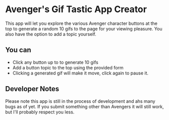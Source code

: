 # Avenger's Gif Tastic App Creator

This app will let you explore the various Avenger character buttons at the top to generate a random 10 gifs to the page for your viewing pleasure. You also have the option to add a topic yourself.

## You can
- Click any button up to to generate 10 gifs
- Add a button topic to the top using the provided form
- Clicking a generated gif will make it move, click again to pause it.

## Developer Notes
Please note this app is still in the process of development and ahs many bugs as of yet. If you submit something other than Avengers it will still work, but I'll probably respect you less.
